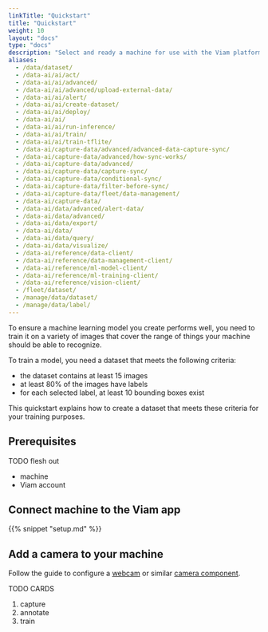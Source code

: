 ```yaml
---
linkTitle: "Quickstart"
title: "Quickstart"
weight: 10
layout: "docs"
type: "docs"
description: "Select and ready a machine for use with the Viam platform"
aliases:
  - /data/dataset/
  - /data-ai/ai/act/
  - /data-ai/ai/advanced/
  - /data-ai/ai/advanced/upload-external-data/
  - /data-ai/ai/alert/
  - /data-ai/ai/create-dataset/
  - /data-ai/ai/deploy/
  - /data-ai/ai/
  - /data-ai/ai/run-inference/
  - /data-ai/ai/train/
  - /data-ai/ai/train-tflite/
  - /data-ai/capture-data/advanced/advanced-data-capture-sync/
  - /data-ai/capture-data/advanced/how-sync-works/
  - /data-ai/capture-data/advanced/
  - /data-ai/capture-data/capture-sync/
  - /data-ai/capture-data/conditional-sync/
  - /data-ai/capture-data/filter-before-sync/
  - /data-ai/capture-data/fleet/data-management/
  - /data-ai/capture-data/
  - /data-ai/data/advanced/alert-data/
  - /data-ai/data/advanced/
  - /data-ai/data/export/
  - /data-ai/data/
  - /data-ai/data/query/
  - /data-ai/data/visualize/
  - /data-ai/reference/data-client/
  - /data-ai/reference/data-management-client/
  - /data-ai/reference/ml-model-client/
  - /data-ai/reference/ml-training-client/
  - /data-ai/reference/vision-client/
  - /fleet/dataset/
  - /manage/data/dataset/
  - /manage/data/label/
---
```


To ensure a machine learning model you create performs well, you need to train it on a variety of images that cover the range of things your machine should be able to recognize.

To train a model, you need a dataset that meets the following criteria:

- the dataset contains at least 15 images
- at least 80% of the images have labels
- for each selected label, at least 10 bounding boxes exist

This quickstart explains how to create a dataset that meets these criteria for your training purposes.

## Prerequisites

TODO flesh out

- machine
- Viam account

## Connect machine to the Viam app

{{% snippet "setup.md" %}}

## Add a camera to your machine

Follow the guide to configure a [webcam](/operate/reference/components/camera/webcam/) or similar [camera component](/operate/reference/components/camera/).

TODO CARDS

1. capture
1. annotate
1. train
